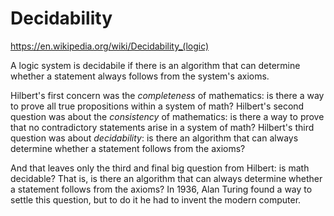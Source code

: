# Decidability

https://en.wikipedia.org/wiki/Decidability_(logic)

A logic system is decidabile if there is an algorithm that can determine whether a statement always follows from the system's axioms.

Hilbert's first concern was the *completeness* of mathematics: is there a way to prove all true propositions within a system of math? Hilbert's second question was about the *consistency* of mathematics: is there a way to prove that no contradictory statements arise in a system of math? Hilbert's third question was about *decidability*: is there an algorithm that can always determine whether a statement follows from the axioms?

And that leaves only the third and final big question from Hilbert: is math decidable? That is, is there an algorithm that can always determine whether a statement follows from the axioms? In 1936, Alan Turing found a way to settle this question, but to do it he had to invent the modern computer.
